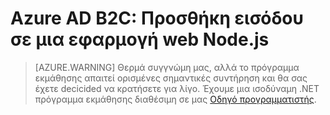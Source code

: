 <properties
    pageTitle="Προσθήκη εισόδου σε μια εφαρμογή web Node.js για Azure B2C | Microsoft Azure"
    description="Πώς μπορείτε να δημιουργήσετε μια εφαρμογή web Node.js που πραγματοποιεί είσοδο χρηστών με χρήση του μισθωτή B2C."
    services="active-directory-b2c"
    documentationCenter=""
    authors="brandwe"
    manager="msmbaldwin"
    editor=""/>

<tags
    ms.service="active-directory-b2c"
    ms.workload="identity"
  ms.tgt_pltfrm="na"
    ms.devlang="javascript"
    ms.topic="hero-article"
    ms.date="07/22/2016"
    ms.author="brandwe"/>


# <a name="azure-ad-b2c-add-sign-in-to-a-nodejs-web-app"></a>Azure AD B2C: Προσθήκη εισόδου σε μια εφαρμογή web Node.js

> [AZURE.WARNING] Θερμά συγγνώμη μας, αλλά το πρόγραμμα εκμάθησης απαιτεί ορισμένες σημαντικές συντήρηση και θα σας έχετε decicided να κρατήσετε για λίγο.  Έχουμε μια ισοδύναμη .NET πρόγραμμα εκμάθησης διαθέσιμη σε μας [Οδηγό προγραμματιστής](active-directory-b2c-overview.md).